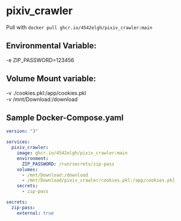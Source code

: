 # pixiv_crawler
Pull with `docker pull ghcr.io/4542elgh/pixiv_crawler:main`

## Environmental Variable:<br/>
-e ZIP_PASSWORD=123456

## Volume Mount variable:<br/>
-v ./cookies.pkl:/app/cookies.pkl<br/>
-v /mnt/Download:/download

## Sample Docker-Compose.yaml
```yaml
version: "3"

services:
  pixiv_crawler:
    image: ghcr.io/4542elgh/pixiv_crawler:main
    environment:
      ZIP_PASSWORD: /run/secrets/zip-pass
    volumes:
      - /mnt/Download:/download
      - /mnt/Download/pixiv_crawler/cookies.pkl:/app/cookies.pkl
    secrets:
      - zip-pass

secrets:
  zip-pass:
    external: true
```
